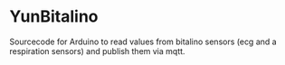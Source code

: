 # YunBitalino
Sourcecode for Arduino to read values from bitalino sensors (ecg and a respiration sensors) and publish them via mqtt.
